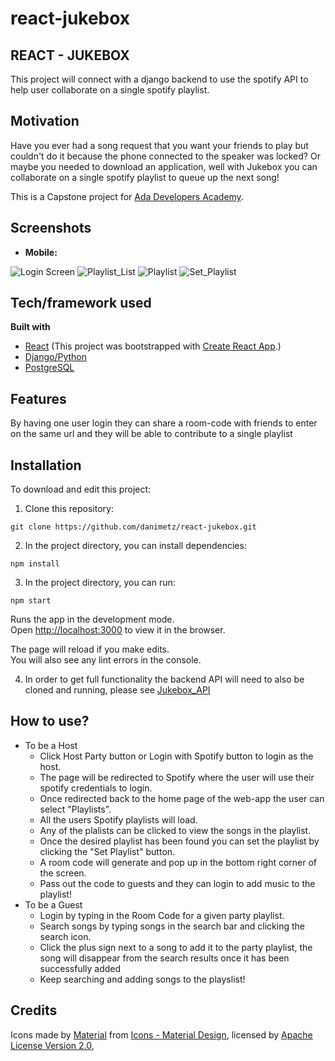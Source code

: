 # react-jukebox

## REACT - JUKEBOX
This project will connect with a django backend to use the spotify API to help user collaborate on a single spotify playlist.
## Motivation

Have you ever had a song request that you want your friends to play but couldn't do it because the phone connected to the speaker was locked? Or maybe you needed to download an application, well with Jukebox you can collaborate on a single spotify playlist to queue up the next song!

This is a Capstone project for [Ada Developers Academy](https://www.adadevelopersacademy.org/).
 
## Screenshots
* <b>Mobile:</b>     

![Login Screen](/public/images/capstone_login.png?raw=true)<!-- .element height="50%" width="50%" --> ![Playlist_List](/public/images/capstone_playlistList.png?raw=true) ![Playlist](/public/images/capstone_playlist.png?raw=true) ![Set_Playlist](/public/images/capstone_setPlaylist.png?raw=true)


## Tech/framework used
<b>Built with</b>
- [React](https://reactjs.org/) (This project was bootstrapped with [Create React App](https://github.com/facebook/create-react-app).)
- [Django/Python](https://www.djangoproject.com/)
- [PostgreSQL](https://www.postgresql.org/)


## Features
By having one user login they can share a room-code with friends to enter on the same url and they will be able to contribute to a single playlist

## Installation
To download and edit this project:

1) Clone this repository:
```
git clone https://github.com/danimetz/react-jukebox.git
```
2) In the project directory, you can install dependencies:
```
npm install
```
3) In the project directory, you can run:
```
npm start
```
Runs the app in the development mode.<br>
Open [http://localhost:3000](http://localhost:3000) to view it in the browser.

The page will reload if you make edits.<br>
You will also see any lint errors in the console.

4) In order to get full functionality the backend API will need to also be cloned and running, please see [Jukebox_API](https://github.com/danimetz/Jukebox_API)

## How to use?
* To be a Host
  * Click Host Party button or Login with Spotify button to login as the host.
  * The page will be redirected to Spotify where the user will use their spotify credentials to login.
  * Once redirected back to the home page of the web-app the user can select "Playlists".
  * All the users Spotify playlists will load.
  * Any of the plalists can be clicked to view the songs in the playlist.
  * Once the desired playlist has been found you can set the playlist by clicking the "Set Playlist" button. 
  * A room code will generate and pop up in the bottom right corner of the screen. 
  * Pass out the code to guests and they can login to add music to the playlist!
* To be a Guest
  * Login by typing in the Room Code for a given party playlist.
  * Search songs by typing songs in the search bar and clicking the search icon.
  * Click the plus sign next to a song to add it to the party playlist, the song will disappear from the search results once it has been successfully added
  * Keep searching and adding songs to the playslist!


## Credits
Icons made by [Material](https://material.io/) from [Icons - Material Design](https://material.io/tools/icons/?style=baseline), licensed by [Apache License Version 2.0](https://www.apache.org/licenses/LICENSE-2.0.html), 

